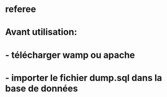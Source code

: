 # referee

# Avant utilisation:
# 	- télécharger wamp ou apache
#	- importer le fichier dump.sql dans la base de données